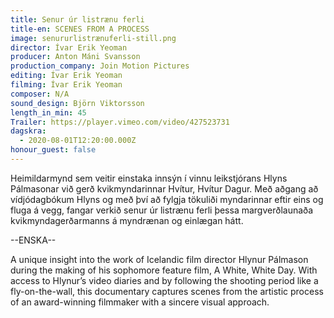 ```yaml
---
title: Senur úr listrænu ferli
title-en: SCENES FROM A PROCESS
image: senururlistrænuferli-still.png
director: Ívar Erik Yeoman
producer: Anton Máni Svansson
production_company: Join Motion Pictures
editing: Ívar Erik Yeoman
filming: Ívar Erik Yeoman
composer: N/A
sound_design: Björn Viktorsson
length_in_min: 45
Trailer: https://player.vimeo.com/video/427523731
dagskra:
  - 2020-08-01T12:20:00.000Z
honour_guest: false
---
```

Heimildarmynd sem veitir einstaka innsýn í vinnu leikstjórans Hlyns Pálmasonar við gerð kvikmyndarinnar Hvítur, Hvítur Dagur. Með aðgang að vídjódagbókum Hlyns og með því að fylgja tökuliði myndarinnar eftir eins og fluga á vegg, fangar verkið senur úr listrænu ferli þessa margverðlaunaða kvikmyndagerðarmanns á myndrænan og einlægan hátt.

\--ENSKA--

A unique insight into the work of Icelandic film director Hlynur Pálmason during the making of his sophomore feature film, A White, White Day. With access to Hlynur’s video diaries and by following the shooting period like a fly-on-the-wall, this documentary captures scenes from the artistic process of an award-winning filmmaker with a sincere visual approach.